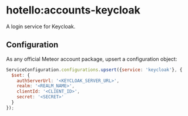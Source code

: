 # hotello:accounts-keycloak

A login service for Keycloak.

## Configuration

As any official Meteor account package, upsert a configuration object:

```js
ServiceConfiguration.configurations.upsert({service: 'keycloak'}, {
  $set: {
    authServerUrl: '<KEYCLOAK_SERVER_URL>',
    realm: '<REALM_NAME>',
    clientId: '<CLIENT_ID>',
    secret: '<SECRET>'
  }
});
```
